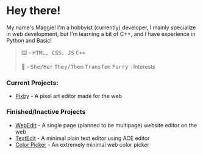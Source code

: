 # Hey there!
My name's Maggie! I'm a hobbyist (currently) developer, I mainly specialize in web development, but I'm learning a bit of C++, and I have experience in Python and Basic!

> :keyboard: - 
> <kbd>HTML, CSS, JS</kbd>
> <kbd>C++</kbd>
>
> :bust_in_silhouette: - 
> <kbd>She/Her</kbd>
> <kbd>They/Them</kbd>
> <kbd>Transfem</kbd>
> <kbd>Furry</kbd>
> 💡Interests

### Current Projects:
- [Pixby](https://github.com/undeadf0x/pixby) - A pixel art editor made for the web
### Finished/Inactive Projects
- [WebEdit](https://github.com/undeadf0x/webeditor) - A single page (planned to be multipage) website editor on the web
- [TextEdit](https://github.com/undeadf0x/textedit) - A minimal plain text editor using ACE editor
- [Color Picker](https://github.com/undeadf0x/colorpicker) - An extremely minimal web color picker
